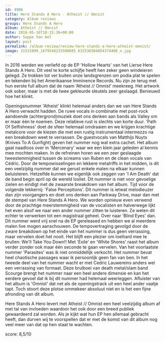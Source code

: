```yaml
---
id: 4906
title: Here Stands A Hero - Atheist // Omnist
category: Album reviews
groups: Here Stands A Hero
album: Atheist // Omnist
date: 2018-05-16T18:15:36+00:00
author: Seppe Van Ael
layout: post
permalink: /album-review/review-here-stands-a-hero-atheist-omnist/
image: 31532899_1679548225500685_632536584054374400_n.jpg
---
```

In 2016 werden we verliefd op de EP 'Hollow Hearts' van het Lierse Here Stands A Hero. Dit veel te korte schijfje heeft hen zeker geen windeieren gelegd. Ze trokken tot ver buiten onze landsgrenzen om podia plat te spelen en tekenden bij het Amerikaanse Imminence Records. Nu zijn ze terug met hun eerste full album dat de naam ‘Atheist // Omnist’ meekreeg. Het artwork ook sober, maar is met de twee gekleurde sleutels zeer geslaagd. Benieuwd hoe het klinkt.

Openingsnummer 'Atheist' klinkt helemaal anders dan we van Here Stands A Hero verwacht hadden. De ruwe vocals in combinatie met post-rock aandoende (achtergrond)muziek doet ons denken aan bands als Valley om er maar één te noemen. Deze relatieve rust is slechts van korte duur. 'Path Of Selfishness' doet de sfeer helemaal omdraaien en we krijgen krachtige metalcore voor de kiezen die met een rustig instrumentaal intermezzo na een breakdown weet te verrassen. De guestvocals van Matthijs Nuyts (Knives To A Gunfight) geven het nummer nog wat extra cachet. Het album gaat naadloos over in 'Mercenary' waar we een klein jaar geleden al kennis mee mochten maken. In de refreinen horen we een zeer geslaagde tweestemmigheid tussen de screams van Ruben en de clean vocals van Cédric. Door de tempowisselingen en lekkere metalriffs in het midden, is dit een veelzijdig nummer dat we gerust enkele malen na elkaar kunnen beluisteren. Hetzelfde kunnen we eigenlijk ook zeggen van 'I Am Death' dat de band begin april op de wereld losliet. Dit nummer is niet voor gevoelige zielen en eindigt met de zwaarste breakdown van het album. Tijd voor de volgende lekkernij: 'False Perceptions'. Dit nummer is ietwat melodieuzer dan zijn voorgangers en doet ons denken aan Parkway Drive, maar dan met de stempel van Here Stands A Hero. We worden opnieuw even verwend door de prachtige meerstemmigheid van de vocalisten en halverwege lijkt het even alsof we naar een ander nummer zitten te luisteren. Ze weten dit echter te verwerken tot een magistraal geheel. Over naar 'Blind Eyes' dan. Dit nummer werd vrij snel na de EP gereleased en hebben we al meerdere malen live mogen aanschouwen. De tempovertraging gevolgd door de zware breakdown op het einde van het nummer is dus geen verrassing, maar vervelen doet het nooit. Het blijft een plezier om loeihard mee te brullen: We'll Take You Down!! Met 'Exile' en 'White Shores' raast het album verder zonder ook maar één seconde te gaan vervelen. Van het voorlaatste nummer 'Parasites' was ik niet onmiddellijk verkocht. Het nummer bevat heel chaotische passages waar ik persoonlijk geen fan van ben. In het tweede deel van het nummer wacht er met Cedric Lauwereins anders wel een verrassing van formaat. Deze brulboei van death metal/slam band Scourge brengt het nummer naar een heel andere dimensie en kan het eerdere gevoel dat ik bij dit nummer had helemaal weerleggen. Afluister van het album is 'Omnist' dat net als de openingstrack uit een heel ander vaatje tapt. Toch stoort deze plotse ommekeer absoluut niet en is het een fijne afronding van dit album.

Here Stands A Hero levert met Atheist // Omnist een heel veelzijdig album af met tal van invloeden waardoor het ook door een breed publiek gewaardeerd zal worden. Als je kijkt wat hun EP hen allemaal gebracht heeft, dan durven wij te voorspellen dat er met de komst van dit album nog veel meer van dat op hen staat te wachten.

score: 8,5/10
